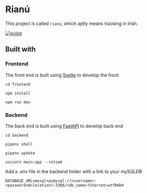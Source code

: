 # Rianú

This project is called `rianú`, which aptly means tracking in Irish.  

[![pylint](https://costa-lab.gitlab.io/rianu/badges/pylint.svg)](https://costa-lab.gitlab.io/rianu/lint/)

## Built with


### Frontend

The front end is built using [Svelte](https://svelte.dev/) to develop the front:

```
cd frontend

npm install

npm run dev

```

### Backend

The back end is built using [FastAPI](https://fastapi.tiangolo.com/) to develop back end

```
cd backend

pipenv shell

pipenv update

uvicorn main:app --reload
```

Add a .env file in the backend folder with a link to your mySQLDB

```
DATABASE_URL=mysql+pymysql://<username>:<password>@<location>:3306/<db_name>?charset=utf8mb4
```

